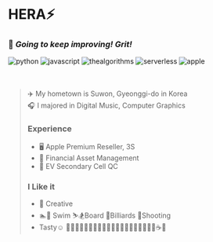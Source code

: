 # HERA⚡️

### 🌱  *Going to keep improving!  Grit!*  


![python](https://img.shields.io/badge/python-➤➣➣➣➣3776AB?style=plastic&logo=Python&logoColor=white)      ![javascript](https://img.shields.io/badge/JS-➤➣➣➣➣-F7DF1E?style=plastic&logo=javascript&logoColor=white)       ![thealgorithms](https://img.shields.io/badge/AI-➤➣➣➣➣-813588?style=plastic&logo=thealgorithms&logoColor=white)       ![serverless](https://img.shields.io/badge/Server-➤➣➣➣➣-64BC4B?style=plastic&logo=serverless&logoColor=white)      ![apple](https://img.shields.io/badge/ios-➤➣➣➣➣-E8E8E8?style=plastic&logo=apple&logoColor=white)  
<br>
<br>
> ✈️ My hometown is Suwon, Gyeonggi-do in Korea  
> 🎧 I majored in Digital Music, Computer Graphics
>
> ### Experience
> - 🖥 ️Apple Premium Reseller, 3S
> - 🏦 Financial Asset Management
> - 🚗 EV Secondary Cell QC
>
> ### I Like it
> - 🦄 Creative
> - 🏊🤿 Swim ⛷️🏂Board 🎱Billiards 🔫Shooting
> - Tasty☺️ 🥐🧀🍳🥩🍖🍔🍕🍝🍜🍤🥟🍲🍧🍨🍦🧁🍰🍮🍫🍪☕️🍹
